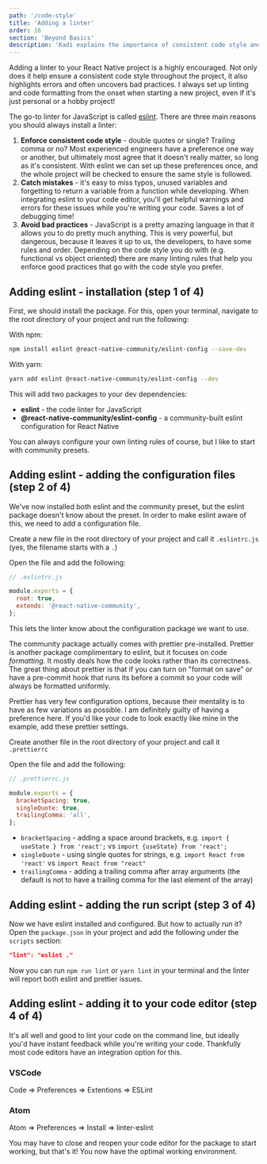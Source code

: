 ```yaml
---
path: '/code-style'
title: 'Adding a linter'
order: 16
section: 'Beyond Basics'
description: 'Kadi explains the importance of consistent code style and we install a linter'
---
```


Adding a linter to your React Native project is a highly encouraged. Not only does it help ensure a consistent code style throughout the project, it also highlights errors and often uncovers bad practices. I always set up linting and code formatting from the onset when starting a new project, even if it's just personal or a hobby project!

The go-to linter for JavaScript is called [eslint](https://eslint.org/). There are three main reasons you should always install a linter:

1. **Enforce consistent code style** - double quotes or single? Trailing comma or no? Most experienced engineers have a preference one way or another, but ultimately most agree that it doesn't really matter, so long as it's consistent. With eslint we can set up these preferences once, and the whole project will be checked to ensure the same style is followed.
2. **Catch mistakes** - it's easy to miss typos, unused variables and forgetting to return a variable from a function while developing. When integrating eslint to your code editor, you'll get helpful warnings and errors for these issues while you're writing your code. Saves a lot of debugging time!
3. **Avoid bad practices** - JavaScript is a pretty amazing language in that it allows you to do pretty much anything. This is very powerful, but dangerous, because it leaves it up to us, the developers, to have some rules and order. Depending on the code style you do with (e.g. functional vs object oriented) there are many linting rules that help you enforce good practices that go with the code style you prefer.

## Adding eslint - installation (step 1 of 4)

First, we should install the package. For this, open your terminal, navigate to the root directory of your project and run the following:

With npm:

```sh
npm install eslint @react-native-community/eslint-config --save-dev
```

With yarn:

```sh
yarn add eslint @react-native-community/eslint-config --dev

```

This will add two packages to your dev dependencies:

- **eslint** - the code linter for JavaScript
- **@react-native-community/eslint-config** - a community-built eslint configuration for React Native

You can always configure your own linting rules of course, but I like to start with community presets.

## Adding eslint - adding the configuration files (step 2 of 4)

We've now installed both eslint and the community preset, but the eslint package doesn't know about the preset. In order to make eslint aware of this, we need to add a configuration file.

Create a new file in the root directory of your project and call it `.eslintrc.js` (yes, the filename starts with a `.`)

Open the file and add the following:

```js
// .eslintrc.js

module.exports = {
  root: true,
  extends: '@react-native-community',
};
```

This lets the linter know about the configuration package we want to use.

The community package actually comes with prettier pre-installed. Prettier is another package complimentary to eslint, but it focuses on code _formatting_. It mostly deals how the code looks rather than its correctness. The great thing about prettier is that if you can turn on "format on save" or have a pre-commit hook that runs its before a commit so your code will always be formatted uniformly.

Prettier has very few configuration options, because their mentality is to have as few variations as possible. I am definitely guilty of having a preference here. If you'd like your code to look exactly like mine in the example, add these prettier settings.

Create another file in the root directory of your project and call it `.prettierrc`

Open the file and add the following:

```js
// .prettierrc.js

module.exports = {
  bracketSpacing: true,
  singleQuote: true,
  trailingComma: 'all',
};
```

- `bracketSpacing` - adding a space around brackets, e.g. `import { useState } from 'react';` vs `import {useState} from 'react';`
- `singleQuote` - using single quotes for strings, e.g. `import React from 'react'` vs `import React from "react"`
- `trailingComma` - adding a trailing comma after array arguments (the default is not to have a trailing comma for the last element of the array)

## Adding eslint - adding the run script (step 3 of 4)

Now we have eslint installed and configured. But how to actually run it? Open the `package.json` in your project and add the following under the `scripts` section:

```json
"lint": "eslint ."
```

Now you can run `npm run lint` or `yarn lint` in your terminal and the linter will report both eslint and prettier issues.

## Adding eslint - adding it to your code editor (step 4 of 4)

It's all well and good to lint your code on the command line, but ideally you'd have instant feedback while you're writing your code. Thankfully most code editors have an integration option for this.

### VSCode

Code => Preferences => Extentions => ESLint

### Atom

Atom => Preferences => Install => linter-eslint

You may have to close and reopen your code editor for the package to start working, but that's it! You now have the optimal working environment.
